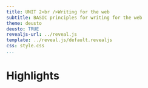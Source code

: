```yaml
---
title: UNIT 2<br />Writing for the web
subtitle: BASIC principles for writing for the web
theme: deusto
deusto: TRUE
revealjs-url: ../reveal.js
template: ../reveal.js/default.revealjs
css: style.css
...
```


# Highlights

